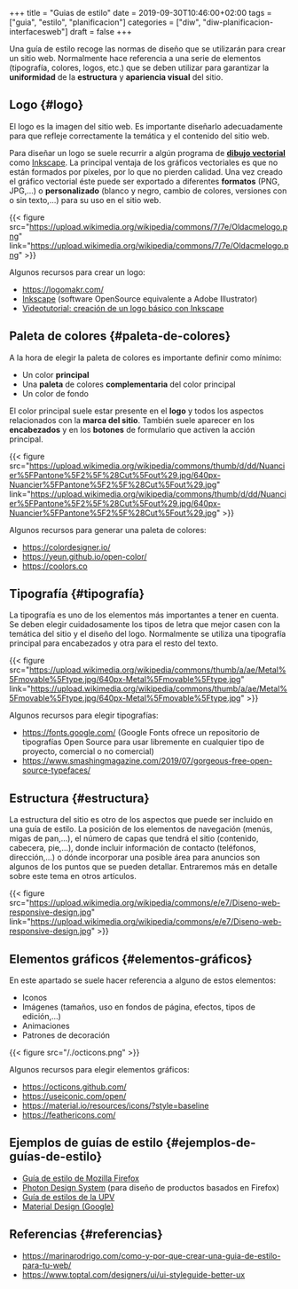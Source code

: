 +++
title = "Guias de estilo"
date = 2019-09-30T10:46:00+02:00
tags = ["guia", "estilo", "planificacion"]
categories = ["diw", "diw-planificacion-interfacesweb"]
draft = false
+++

Una guía de estilo recoge las normas de diseño que se utilizarán para crear un sitio web. Normalmente hace referencia a una serie de elementos (tipografía, colores, logos, etc.) que se deben utilizar para garantizar la **uniformidad** de la **estructura** y **apariencia visual** del sitio.

<!--more-->


## Logo {#logo}

El logo es la imagen del sitio web. Es importante diseñarlo adecuadamente para que refleje correctamente la temática y el contenido del sitio web.

Para diseñar un logo se suele recurrir a algún programa de **[dibujo vectorial](https://es.wikipedia.org/wiki/Gr%C3%A1fico%5Fvectorial)** como [Inkscape](https://inkscape.org/es/). La principal ventaja de los gráficos vectoriales es que no están formados por píxeles, por lo que no pierden calidad. Una vez creado el gráfico vectorial éste puede ser exportado a diferentes **formatos** (PNG, JPG,...) o **personalizado** (blanco y negro, cambio de colores, versiones con o sin texto,...) para su uso en el sitio web.

{{< figure src="https://upload.wikimedia.org/wikipedia/commons/7/7e/Oldacmelogo.png" link="https://upload.wikimedia.org/wikipedia/commons/7/7e/Oldacmelogo.png" >}}

Algunos recursos para crear un logo:

-   <https://logomakr.com/>
-   [Inkscape](https://inkscape.org/es/) (software OpenSource equivalente a Adobe Illustrator)
-   [Videotutorial: creación de un logo básico con Inkscape](https://youtu.be/zhnAHqQQ9gc)


## Paleta de colores {#paleta-de-colores}

A la hora de elegir la paleta de colores es importante definir como mínimo:

-   Un color **principal**
-   Una **paleta** de colores **complementaria** del color principal
-   Un color de fondo

El color principal suele estar presente en el **logo** y todos los aspectos relacionados con la **marca del sitio**. También suele aparecer en los **encabezados** y en los **botones** de formulario que activen la acción principal.

{{< figure src="https://upload.wikimedia.org/wikipedia/commons/thumb/d/dd/Nuancier%5FPantone%5F2%5F%28Cut%5Fout%29.jpg/640px-Nuancier%5FPantone%5F2%5F%28Cut%5Fout%29.jpg" link="https://upload.wikimedia.org/wikipedia/commons/thumb/d/dd/Nuancier%5FPantone%5F2%5F%28Cut%5Fout%29.jpg/640px-Nuancier%5FPantone%5F2%5F%28Cut%5Fout%29.jpg" >}}

Algunos recursos para generar una paleta de colores:

-   <https://colordesigner.io/>
-   <https://yeun.github.io/open-color/>
-   <https://coolors.co>


## Tipografía {#tipografía}

La tipografía es uno de los elementos más importantes a tener en cuenta. Se deben elegir cuidadosamente los tipos de letra que mejor casen con la temática del sitio y el diseño del logo. Normalmente se utiliza una tipografía principal para encabezados y otra para el resto del texto.

{{< figure src="https://upload.wikimedia.org/wikipedia/commons/thumb/a/ae/Metal%5Fmovable%5Ftype.jpg/640px-Metal%5Fmovable%5Ftype.jpg" link="https://upload.wikimedia.org/wikipedia/commons/thumb/a/ae/Metal%5Fmovable%5Ftype.jpg/640px-Metal%5Fmovable%5Ftype.jpg" >}}

Algunos recursos para elegir tipografías:

-   <https://fonts.google.com/> (Google Fonts ofrece un repositorio de tipografías Open Source para usar libremente en cualquier tipo de proyecto, comercial o no comercial)
-   <https://www.smashingmagazine.com/2019/07/gorgeous-free-open-source-typefaces/>


## Estructura {#estructura}

La estructura del sitio es otro de los aspectos que puede ser incluido en una guía de estilo. La posición de los elementos de navegación (menús, migas de pan,...), el número de capas que tendrá el sitio (contenido, cabecera, pie,...), donde incluir información de contacto (teléfonos, dirección,...) o dónde incorporar una posible área para anuncios son algunos de los puntos que se pueden detallar. Entraremos más en detalle sobre este tema en otros artículos.

{{< figure src="https://upload.wikimedia.org/wikipedia/commons/e/e7/Diseno-web-responsive-design.jpg" link="https://upload.wikimedia.org/wikipedia/commons/e/e7/Diseno-web-responsive-design.jpg" >}}


## Elementos gráficos {#elementos-gráficos}

En este apartado se suele hacer referencia a alguno de estos elementos:

-   Iconos
-   Imágenes (tamaños, uso en fondos de página, efectos, tipos de edición,...)
-   Animaciones
-   Patrones de decoración

{{< figure src="/./octicons.png" >}}

Algunos recursos para elegir elementos gráficos:

-   <https://octicons.github.com/>
-   <https://useiconic.com/open/>
-   <https://material.io/resources/icons/?style=baseline>
-   <https://feathericons.com/>


## Ejemplos de guías de estilo {#ejemplos-de-guías-de-estilo}

-   [Guía de estilo de Mozilla Firefox](https://mozilla.design/firefox/)
-   [Photon Design System](https://design.firefox.com/photon/) (para diseño de productos basados en Firefox)
-   [Guía de estilos de la UPV](http://www.upv.es/entidades/ASIC/manuales/guia%5Festilos%5Fupv.pdf)
-   [Material Design (Google)](https://material.io/design/)


## Referencias {#referencias}

-   <https://marinarodrigo.com/como-y-por-que-crear-una-guia-de-estilo-para-tu-web/>
-   <https://www.toptal.com/designers/ui/ui-styleguide-better-ux>
